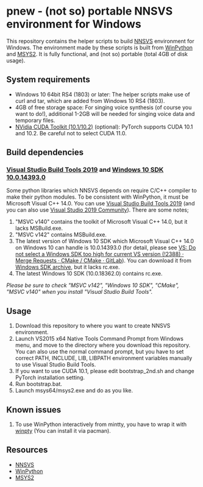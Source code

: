 # pnew - (not so) portable NNSVS environment for Windows

This repository contains the helper scripts to build [NNSVS](https://github.com/r9y9/nnsvs) environment for Windows. The environment made by these scripts is built from [WinPython](https://winpython.github.io/) and [MSYS2](https://www.msys2.org/).  It is fully functional, and (not so) portable (total 4GB of disk usage).

## System requirements
- Windows 10 64bit RS4 (1803) or later: The helper scripts make use of curl and tar, which are added from Windows 10 RS4 (1803). 
- 4GB of free storage space: For singing voice synthesis (of course you want to do!), additional 1-2GB will be needed for singing voice data and temporary files.
- [NVidia CUDA Toolkit (10.1/10.2)](https://developer.nvidia.com/cuda-toolkit) (optional): PyTorch supports CUDA 10.1 and 10.2. Be careful not to select CUDA 11.0.

## Build dependencies
### [Visual Studio Build Tools 2019](https://visualstudio.microsoft.com/visual-cpp-build-tools/) and [Windows 10 SDK 10.0.14393.0](https://developer.microsoft.com/windows/downloads/sdk-archive/)

Some python libraries which NNSVS depends on require C/C++ compiler to make their python modules.  To be consistent with WinPython, it must be Microsoft Visual C++ 14.0. You can use [Visual Studio Build Tools 2019](https://visualstudio.microsoft.com/visual-cpp-build-tools/) (and you can also use [Visual Studio 2019 Community](https://visualstudio.microsoft.com/downloads/)). There are some notes;

1. "MSVC v140" contains the toolkit of Microsoft Visual C++ 14.0, but it lacks MSBuild.exe.
2. "MSVC v142" contains MSBuild.exe.
3. The latest version of Windows 10 SDK which Microsoft Visual C++ 14.0 on Windows 10 can handle is 10.0.14393.0 (for detail, please see [VS: Do not select a Windows SDK too high for current VS version (!2388) · Merge Requests · CMake / CMake · GitLab](https://gitlab.kitware.com/cmake/cmake/-/merge_requests/2388)). You can download it from [Windows SDK archive](https://developer.microsoft.com/windows/downloads/sdk-archive/), but it lacks rc.exe.
4. The latest Windows 10 SDK (10.0.18362.0) contains rc.exe.

*Please be sure to check "MSVC v142", "Windows 10 SDK", "CMake", "MSVC v140" when you install "Visual Studio Build Tools".*

## Usage
1. Download this repository to where you want to create NNSVS environment.
2. Launch VS2015 x64 Native Tools Command Prompt from Windows menu, and move to the directory where you download this repository. You can also use the normal command prompt, but you have to set correct PATH, INCLUDE, LIB, LIBPATH environment variables manually to use Visual Studio Build Tools.
3. If you want to use CUDA 10.1, please edit bootstrap_2nd.sh and change PyTorch installation setting. 
4. Run bootstrap.bat.
5. Launch msys64/msys2.exe and do as you like.

## Known issues
1. To use WinPython interactively from mintty, you have to wrap it with [winpty](https://github.com/rprichard/winpty) (You can install it via pacman).

## Resources
- [NNSVS](https://github.com/r9y9/nnsvs)
- [WinPython](https://winpython.github.io/) 
- [MSYS2](https://www.msys2.org/)
 
